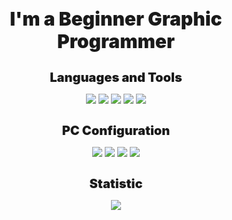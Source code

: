 <h1 align="center" style="font-weight: 900; font-size: 30px;" >I'm a Beginner Graphic Programmer</h1>

<h1 align="center" style="font-weight: 900; font-size: 20px;" >Languages and Tools</h1>

<p align="center" >
    <img src="https://img.shields.io/badge/-C++-090909?style=for-the-badge&logo=c%2B%2B&logoColor=blue&labelColor=black"/>
    <img src="https://img.shields.io/badge/-Lua-090909?style=for-the-badge&logo=lua&logoColor=blue&labelColor=black"/>
    <img src="https://img.shields.io/badge/-Rust-090909?style=for-the-badge&logo=rust&logoColor=orange&labelColor=black"/>
    <img src="https://img.shields.io/badge/-OPENGL-090909?style=for-the-badge&logo=opengl&logoColor=42aaff&labelColor=black"/>
    <img src="https://img.shields.io/badge/-Blender-090909?style=for-the-badge&logo=Blender&logoColor=orange&labelColor=black"/>
</p>

<h1 align="center" style="font-weight: 900; font-size: 20px;" >PC Configuration</h1>
<p align="center" >
    <img src="https://img.shields.io/badge/-void%20linux-090909?style=for-the-badge&logo=voidlinux&logoColor=%23008000&labelColor=black"/>
    <img src="https://img.shields.io/badge/-RX%20570-090909?style=for-the-badge&logo=amd&logoColor=red&labelColor=black"/>
    <img src="https://img.shields.io/badge/-Ryzen%205%203600-090909?style=for-the-badge&logo=amd&logoColor=red&labelColor=black"/>
    <img src="https://img.shields.io/badge/-hyprland-090909?style=for-the-badge&logo=hyprland&logoColor=%2330d5c8&labelColor=black"/>
</p>

<h1 align="center" style="font-weight: 900; font-size: 20px;" >Statistic</h1>
<p align="center" >  
    <img src="https://github-readme-stats.vercel.app/api/top-langs/?username=vdforever&layout=compact&theme=transparent&card_width=550"/>
</p>
